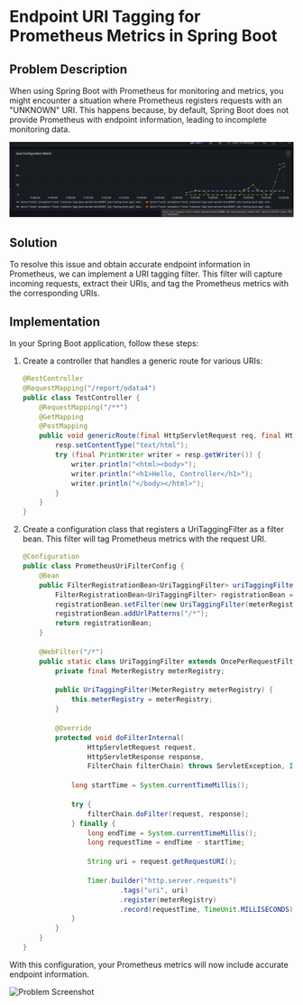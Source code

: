 # Endpoint URI Tagging for Prometheus Metrics in Spring Boot

## Problem Description

When using Spring Boot with Prometheus for monitoring and metrics, you might encounter a situation where Prometheus registers requests with an "UNKNOWN" URI. This happens because, by default, Spring Boot does not provide Prometheus with endpoint information, leading to incomplete monitoring data.

![Problem Screenshot](/images/problem_replication.png)

## Solution

To resolve this issue and obtain accurate endpoint information in Prometheus, we can implement a URI tagging filter. This filter will capture incoming requests, extract their URIs, and tag the Prometheus metrics with the corresponding URIs. 

## Implementation

In your Spring Boot application, follow these steps:

1. Create a controller that handles a generic route for various URIs:
   
   ```java
   @RestController
   @RequestMapping("/report/odata4")
   public class TestController {
       @RequestMapping("/**")
       @GetMapping
       @PostMapping
       public void genericRoute(final HttpServletRequest req, final HttpServletResponse resp) throws IOException {
           resp.setContentType("text/html");
           try (final PrintWriter writer = resp.getWriter()) {
               writer.println("<html><body>");
               writer.println("<h1>Hello, Controller</h1>");
               writer.println("</body></html>");
           }
       }
   }


2. Create a configuration class that registers a UriTaggingFilter as a filter bean. This filter will tag Prometheus metrics with the request URI.
    ```java
    @Configuration
    public class PrometheusUriFilterConfig {
        @Bean
        public FilterRegistrationBean<UriTaggingFilter> uriTaggingFilter(MeterRegistry meterRegistry) {
            FilterRegistrationBean<UriTaggingFilter> registrationBean = new FilterRegistrationBean<>();
            registrationBean.setFilter(new UriTaggingFilter(meterRegistry));
            registrationBean.addUrlPatterns("/*");
            return registrationBean;
        }

        @WebFilter("/*")
        public static class UriTaggingFilter extends OncePerRequestFilter {
            private final MeterRegistry meterRegistry;

            public UriTaggingFilter(MeterRegistry meterRegistry) {
                this.meterRegistry = meterRegistry;
            }

            @Override
            protected void doFilterInternal(
                    HttpServletRequest request,
                    HttpServletResponse response,
                    FilterChain filterChain) throws ServletException, IOException {

                long startTime = System.currentTimeMillis();

                try {
                    filterChain.doFilter(request, response);
                } finally {
                    long endTime = System.currentTimeMillis();
                    long requestTime = endTime - startTime;

                    String uri = request.getRequestURI();

                    Timer.builder("http.server.requests")
                            .tags("uri", uri)
                            .register(meterRegistry)
                            .record(requestTime, TimeUnit.MILLISECONDS);
                }
            }
        }
    }
    ```

With this configuration, your Prometheus metrics will now include accurate endpoint information.

![Problem Screenshot](/images/problem_solution.png)